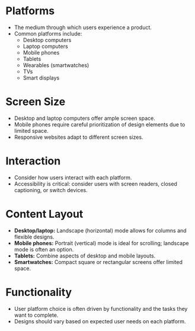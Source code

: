 # Platforms

* The medium through which users experience a product.
* Common platforms include:
    * Desktop computers
    * Laptop computers
    * Mobile phones
    * Tablets
    * Wearables (smartwatches)
    * TVs
    * Smart displays

# Screen Size

* Desktop and laptop computers offer ample screen space.
* Mobile phones require careful prioritization of design elements due to limited space.
* Responsive websites adapt to different screen sizes.

# Interaction

* Consider how users interact with each platform.
* Accessibility is critical: consider users with screen readers, closed captioning, or switch devices.

# Content Layout

* **Desktop/laptop:** Landscape (horizontal) mode allows for columns and flexible designs.
* **Mobile phones:** Portrait (vertical) mode is ideal for scrolling; landscape mode is often an option.
* **Tablets:** Combine aspects of desktop and mobile layouts.
* **Smartwatches:** Compact square or rectangular screens offer limited space.

# Functionality

* User platform choice is often driven by functionality and the tasks they want to complete.
* Designs should vary based on expected user needs on each platform.
